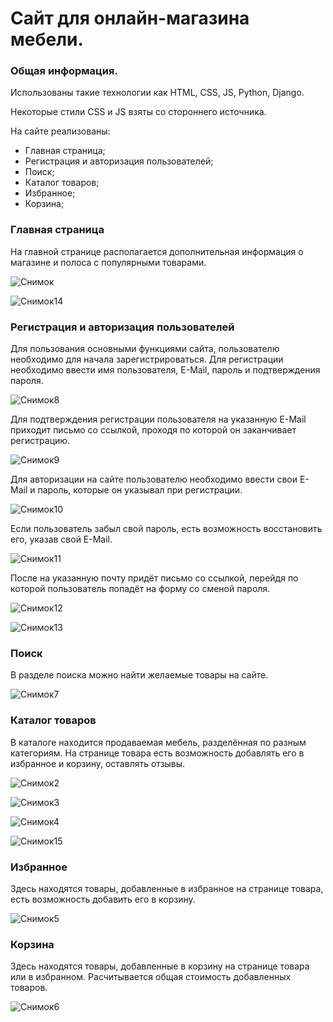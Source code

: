 # Сайт для онлайн-магазина мебели.

### Общая информация.

Использованы такие технологии как HTML, CSS, JS, Python, Django.

Некоторые стили CSS и JS взяты со стороннего источника.

На сайте реализованы:
* Главная страница;
* Регистрация и авторизация пользователей;
* Поиск;
* Каталог товаров;
* Избранное;
* Корзина;

### Главная страница

На главной странице располагается дополнительная информация о магазине и полоса с популярными товарами.

![Снимок](https://github.com/Mavisqqq/Online-Furniture-Store/assets/96820947/01111274-e8ef-4cd5-a4e6-6587c5231e53)

![Снимок14](https://github.com/Mavisqqq/Online-Furniture-Store/assets/96820947/28eb8d3a-ccc6-45aa-9dbb-d863fdbee770)

### Регистрация и авторизация пользователей

Для пользования основными функциями сайта, пользователю необходимо для начала зарегистрироваться. Для регистрации необходимо ввести имя пользователя, E-Mail, пароль и подтверждения пароля.

![Снимок8](https://github.com/Mavisqqq/Hostel-Website/assets/96820947/c0c3f19e-68cf-43c5-8ea0-19ee4f4d9946)

Для подтверждения регистрации пользователя на указанную E-Mail приходит письмо со ссылкой, проходя по которой он заканчивает регистрацию.

![Снимок9](https://github.com/Mavisqqq/Hostel-Website/assets/96820947/6db3c8c9-485a-4930-bcde-b5bb452c7a6c)

Для авторизации на сайте пользователю необходимо ввести свои E-Mail и пароль, которые он указывал при регистрации.

![Снимок10](https://github.com/Mavisqqq/Hostel-Website/assets/96820947/1bffc0b1-70b5-4c40-8639-43fb8f300af7)

Если пользователь забыл свой пароль, есть возможность восстановить его, указав свой E-Mail.

![Снимок11](https://github.com/Mavisqqq/Hostel-Website/assets/96820947/e89be070-c23d-471f-a6de-23512d14b283)

После на указанную почту придёт письмо со ссылкой, перейдя по которой пользователь попадёт на форму со сменой пароля.

![Снимок12](https://github.com/Mavisqqq/Hostel-Website/assets/96820947/84996a13-c113-47cd-b5b0-e8277c7bcb70)

![Снимок13](https://github.com/Mavisqqq/Hostel-Website/assets/96820947/9f8cbd51-88e8-4772-8dfb-85a569937037)

### Поиск

В разделе поиска можно найти желаемые товары на сайте.

![Снимок7](https://github.com/Mavisqqq/Online-Furniture-Store/assets/96820947/b1d7ad42-1ba9-4be3-8387-b546daa70250)

### Каталог товаров

В каталоге находится продаваемая мебель, разделённая по разным категориям. На странице товара есть возможность добавлять его в избранное и корзину, оставлять отзывы.

![Снимок2](https://github.com/Mavisqqq/Online-Furniture-Store/assets/96820947/8958ff35-de8a-4184-9eb9-c0b8fc3853c2)

![Снимок3](https://github.com/Mavisqqq/Online-Furniture-Store/assets/96820947/b52b9b4e-4b7a-4f50-ad7b-985508c2c550)

![Снимок4](https://github.com/Mavisqqq/Online-Furniture-Store/assets/96820947/69450271-fed7-4cc0-82b7-4b83db463d75)

![Снимок15](https://github.com/Mavisqqq/Online-Furniture-Store/assets/96820947/66aee1af-4c91-4107-95e0-1cd75598b35e)

### Избранное

Здесь находятся товары, добавленные в избранное на странице товара, есть возможность добавить его в корзину.

![Снимок5](https://github.com/Mavisqqq/Online-Furniture-Store/assets/96820947/e59cc166-5542-4729-835c-ae445e3946fc)

### Корзина

Здесь находятся товары, добавленные в корзину на странице товара или в избранном. Расчитывается общая стоимость добавленных товаров.

![Снимок6](https://github.com/Mavisqqq/Online-Furniture-Store/assets/96820947/a2a1023a-4773-4eee-a13f-2286be09f983)
